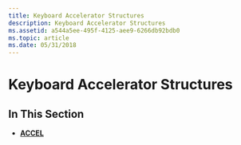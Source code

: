 ```yaml
---
title: Keyboard Accelerator Structures
description: Keyboard Accelerator Structures
ms.assetid: a544a5ee-495f-4125-aee9-6266db92bdb0
ms.topic: article
ms.date: 05/31/2018
---
```


# Keyboard Accelerator Structures

## In This Section

-   [**ACCEL**](/windows/win32/api/winuser/ns-winuser-accel)

 

 




